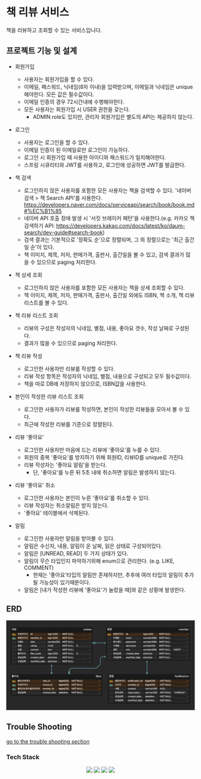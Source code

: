 # 책 리뷰 서비스

책을 리뷰하고 조회할 수 있는 서비스입니다.

## 프로젝트 기능 및 설계
- 회원가입
    - 사용자는 회원가입을 할 수 있다.
    - 이메일, 패스워드, 닉네임(8자 이내)을 입력받으며, 이메일과 닉네임은 unique 해야한다. 모든 값은 필수값이다.
    - 이메일 인증의 경우 72시간내에 수행해야한다.
    - 모든 사용자는 회원가입 시 USER 권한을 갖는다.
        - ADMIN role도 있지만, 관리자 회원가입은 별도의 API는 제공하지 않는다.

- 로그인
    - 사용자는 로그인을 할 수 있다.
    - 이메일 인증이 된 이메일로만 로그인이 가능하다.
    - 로그인 시 회원가입 때 사용한 아이디와 패스워드가 일치해야한다.
    - 스프링 시큐리티와 JWT를 사용하고, 로그인에 성공하면 JWT를 발급한다.

- 책 검색
    - 로그인하지 않은 사용자를 포함한 모든 사용자는 책을 검색할 수 있다. '네이버 검색 > 책 Search API'를 사용한다. https://developers.naver.com/docs/serviceapi/search/book/book.md#%EC%B1%85
    - 네이버 API 호출 장애 발생 시 '서킷 브레이커 패턴'을 사용한다.(e.g. 카카오 책 검색하기 API: https://developers.kakao.com/docs/latest/ko/daum-search/dev-guide#search-book)
    - 검색 결과는 기본적으로 '정확도 순'으로 정렬되며, 그 외 정렬으로는 '최근 출간일 순'이 있다.
    - 책 이미지, 제목, 저자, 판매가격, 출판사, 출간일을 볼 수 있고, 검색 결과가 많을 수 있으므로 paging 처리한다.

- 책 상세 조회
    - 로그인하지 않은 사용자를 포함한 모든 사용자는 책을 상세 조회할 수 있다.
    - 책 이미지, 제목, 저자, 판매가격, 출판사, 출간일 외에도 ISBN, 책 소개, 책 리뷰 리스트를 볼 수 있다.

- 책 리뷰 리스트 조회
    - 리뷰의 구성은 작성자의 닉네임, 별점, 내용, 좋아요 갯수, 작성 날짜로 구성된다.
    - 결과가 많을 수 있으므로 paging 처리한다.

- 책 리뷰 작성
    - 로그인한 사용자만 리뷰를 작성할 수 있다.
    - 리뷰 작성 항목은 작성자의 닉네임, 별점, 내용으로 구성되고 모두 필수값이다.
    - 책을 따로 DB에 저장하지 않으므로, ISBN값을 사용한다.

- 본인이 작성한 리뷰 리스트 조회
    - 로그인한 사용자가 리뷰를 작성하면, 본인이 작성한 리뷰들을 모아서 볼 수 있다.
    - 최근에 작성한 리뷰를 기준으로 정렬된다.

- 리뷰 '좋아요'
    - 로그인한 사용자만 마음에 드는 리뷰에 '좋아요'를 누를 수 있다.
    - 회원의 중복 '좋아요'를 방지하기 위해 회원ID, 리뷰ID를 unique로 가진다.
    - 리뷰 작성자는 '좋아요 알림'을 받는다.
        - 단, '좋아요'를 누른 뒤 5초 내에 취소하면 알림은 발생하지 않는다.

- 리뷰 '좋아요' 취소
    - 로그인한 사용자는 본인이 누른 '좋아요'를 취소할 수 있다.
    - 리뷰 작성자는 취소알림은 받지 않는다.
    - '좋아요' 테이블에서 삭제된다.

- 알림
    - 로그인한 사용자만 알림을 받아볼 수 있다.
    - 알림은 수신자, 내용, 알림이 온 날짜, 읽은 상태로 구성되어있다.
    - 알림은 [UNREAD, READ] 두 가지 상태가 있다.
    - 알림이 무슨 타입인지 파악하기위해 enum으로 관리한다. (e.g. LIKE, COMMENT)
        - 현재는 '좋아요'타입의 알림만 존재하지만, 추후에 여러 타입의 알림이 추가될 가능성이 있기때문이다.
    - 알림은 [내가 작성한 리뷰에 '좋아요'가 눌렸을 때]와 같은 상황에 발생한다.

## ERD
![ERD](doc/img/erd.png)

## Trouble Shooting
[go to the trouble shooting section](doc/TROUBLE_SHOOTING.md)

### Tech Stack
<div align=center> 
  <img src="https://img.shields.io/badge/java-007396?style=for-the-badge&logo=java&logoColor=white"> 
  <img src="https://img.shields.io/badge/spring-6DB33F?style=for-the-badge&logo=spring&logoColor=white"> 
  <img src="https://img.shields.io/badge/mysql-4479A1?style=for-the-badge&logo=mysql&logoColor=white"> 
  <img src="https://img.shields.io/badge/git-F05032?style=for-the-badge&logo=git&logoColor=white">
</div>